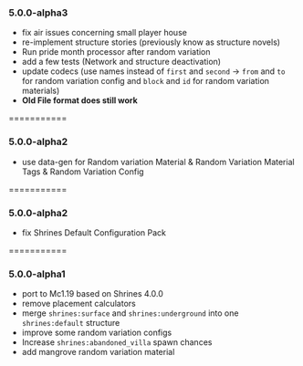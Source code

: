 ### 5.0.0-alpha3

- fix air issues concerning small player house
- re-implement structure stories (previously know as structure novels)
- Run pride month processor after random variation
- add a few tests (Network and structure deactivation)
- update codecs (use names instead of `first` and `second` -> `from` and `to` for random variation config and `block` and `id` for random variation materials)
- **Old File format does still work**

===========
### 5.0.0-alpha2

- use data-gen for Random variation Material & Random Variation Material Tags & Random Variation Config

===========
### 5.0.0-alpha2

- fix Shrines Default Configuration Pack

===========
### 5.0.0-alpha1

- port to Mc1.19 based on Shrines 4.0.0
- remove placement calculators
- merge `shrines:surface` and `shrines:underground` into one `shrines:default` structure
- improve some random variation configs
- Increase `shrines:abandoned_villa` spawn chances
- add mangrove random variation material